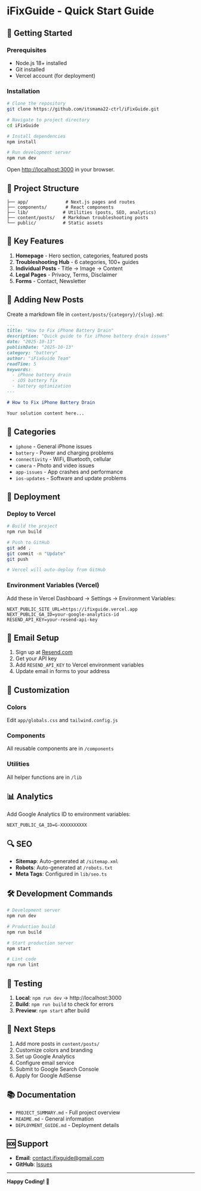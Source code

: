 # iFixGuide - Quick Start Guide

## 🚀 Getting Started

### Prerequisites
- Node.js 18+ installed
- Git installed
- Vercel account (for deployment)

### Installation

```bash
# Clone the repository
git clone https://github.com/itsmama22-ctrl/iFixGuide.git

# Navigate to project directory
cd iFixGuide

# Install dependencies
npm install

# Run development server
npm run dev
```

Open [http://localhost:3000](http://localhost:3000) in your browser.

## 📁 Project Structure

```
├── app/              # Next.js pages and routes
├── components/       # React components
├── lib/             # Utilities (posts, SEO, analytics)
├── content/posts/   # Markdown troubleshooting posts
└── public/          # Static assets
```

## 🎨 Key Features

1. **Homepage** - Hero section, categories, featured posts
2. **Troubleshooting Hub** - 6 categories, 100+ guides
3. **Individual Posts** - Title → Image → Content
4. **Legal Pages** - Privacy, Terms, Disclaimer
5. **Forms** - Contact, Newsletter

## 📝 Adding New Posts

Create a markdown file in `content/posts/{category}/{slug}.md`:

```markdown
---
title: "How to Fix iPhone Battery Drain"
description: "Quick guide to fix iPhone battery drain issues"
date: "2025-10-13"
publishDate: "2025-10-13"
category: "battery"
author: "iFixGuide Team"
readTime: 5
keywords:
  - iPhone battery drain
  - iOS battery fix
  - battery optimization
---

# How to Fix iPhone Battery Drain

Your solution content here...
```

## 🎯 Categories

- `iphone` - General iPhone issues
- `battery` - Power and charging problems
- `connectivity` - WiFi, Bluetooth, cellular
- `camera` - Photo and video issues
- `app-issues` - App crashes and performance
- `ios-updates` - Software and update problems

## 🚀 Deployment

### Deploy to Vercel

```bash
# Build the project
npm run build

# Push to GitHub
git add .
git commit -m "Update"
git push

# Vercel will auto-deploy from GitHub
```

### Environment Variables (Vercel)

Add these in Vercel Dashboard → Settings → Environment Variables:

```
NEXT_PUBLIC_SITE_URL=https://ifixguide.vercel.app
NEXT_PUBLIC_GA_ID=your-google-analytics-id
RESEND_API_KEY=your-resend-api-key
```

## 📧 Email Setup

1. Sign up at [Resend.com](https://resend.com)
2. Get your API key
3. Add `RESEND_API_KEY` to Vercel environment variables
4. Update email in forms to your address

## 🎨 Customization

### Colors
Edit `app/globals.css` and `tailwind.config.js`

### Components
All reusable components are in `/components`

### Utilities
All helper functions are in `/lib`

## 📊 Analytics

Add Google Analytics ID to environment variables:
```
NEXT_PUBLIC_GA_ID=G-XXXXXXXXXX
```

## 🔍 SEO

- **Sitemap**: Auto-generated at `/sitemap.xml`
- **Robots**: Auto-generated at `/robots.txt`
- **Meta Tags**: Configured in `lib/seo.ts`

## 🛠️ Development Commands

```bash
# Development server
npm run dev

# Production build
npm run build

# Start production server
npm start

# Lint code
npm run lint
```

## 📱 Testing

1. **Local**: `npm run dev` → http://localhost:3000
2. **Build**: `npm run build` to check for errors
3. **Preview**: `npm start` after build

## 🎯 Next Steps

1. Add more posts in `content/posts/`
2. Customize colors and branding
3. Set up Google Analytics
4. Configure email service
5. Submit to Google Search Console
6. Apply for Google AdSense

## 📚 Documentation

- `PROJECT_SUMMARY.md` - Full project overview
- `README.md` - General information
- `DEPLOYMENT_GUIDE.md` - Deployment details

## 🆘 Support

- **Email**: contact.ifixguide@gmail.com
- **GitHub**: [Issues](https://github.com/itsmama22-ctrl/iFixGuide/issues)

---

**Happy Coding! 🚀**
